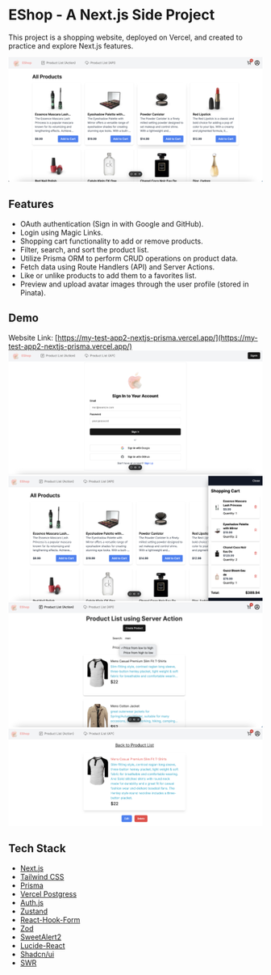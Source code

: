 # EShop - A Next.js Side Project

This project is a shopping website, deployed on Vercel, and created to practice and explore Next.js features.

![cover](images/cover.png)

## Features

- OAuth authentication (Sign in with Google and GitHub).
- Login using Magic Links.
- Shopping cart functionality to add or remove products.
- Filter, search, and sort the product list.
- Utilize Prisma ORM to perform CRUD operations on product data.
- Fetch data using Route Handlers (API) and Server Actions.
- Like or unlike products to add them to a favorites list.
- Preview and upload avatar images through the user profile (stored in Pinata).

## Demo

Website Link: [https://my-test-app2-nextjs-prisma.vercel.app/](https://my-test-app2-nextjs-prisma.vercel.app/)
![Signin](images/signin.png)
![Shopping Cart](images/shopping-cart.png)
![Product List](images/product-list.png)
![Product Detail](images/product-detail.png)

## Tech Stack

- [Next.js](https://nextjs.org/)
- [Tailwind CSS](https://tailwindcss.com/)
- [Prisma](https://www.prisma.io/)
- [Vercel Postgress](https://vercel.com/docs/storage/vercel-postgres)
- [Auth.js](https://authjs.dev/reference/nextjs)
- [Zustand](https://docs.pmnd.rs/zustand/getting-started/introduction)
- [React-Hook-Form](https://react-hook-form.com/)
- [Zod](https://zod.dev/)
- [SweetAlert2](https://sweetalert2.github.io/)
- [Lucide-React](https://lucide.dev/guide/packages/lucide-react)
- [Shadcn/ui](https://ui.shadcn.com/)
- [SWR](https://swr.vercel.app/)